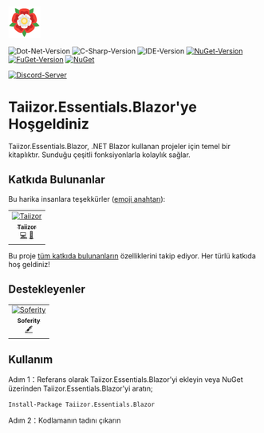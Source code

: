 ![Logo](.images/Logo.png)

![Dot-Net-Version](https://img.shields.io/badge/.NET-7.0-blue)
![C-Sharp-Version](https://img.shields.io/badge/C%23-Preview-blue.svg)
![IDE-Version](https://img.shields.io/badge/IDE-VS2022-blue.svg)
[![NuGet-Version](https://img.shields.io/nuget/v/Taiizor.Essentials.Blazor.svg)](https://www.nuget.org/packages/Taiizor.Essentials.Blazor)
[![FuGet-Version](https://www.fuget.org/packages/Taiizor.Essentials.Blazor/badge.svg)](https://www.fuget.org/packages/Taiizor.Essentials.Blazor)
[![NuGet](https://img.shields.io/nuget/dt/Taiizor.Essentials.Blazor)](https://www.nuget.org/api/v2/package/Taiizor.Essentials.Blazor)

[![Discord-Server](https://img.shields.io/discord/932386235538878534?label=Discord)](https://discord.gg/nxG977byXb)

# Taiizor.Essentials.Blazor'ye Hoşgeldiniz
Taiizor.Essentials.Blazor, .NET Blazor kullanan projeler için temel bir kitaplıktır. Sunduğu çeşitli fonksiyonlarla kolaylık sağlar.

## Katkıda Bulunanlar

Bu harika insanlara teşekkürler ([emoji anahtarı](https://allcontributors.org/docs/en/emoji-key)):

<table>
  <tr>
    <td align="center">
		<a href="https://github.com/Taiizor">
			<img src="https://avatars3.githubusercontent.com/u/41683699?s=460&v=4" width="80px;" alt="Taiizor"/>
			<br/>
			<sub>
				<b>Taiizor</b>
			</sub>
		</a>
		<br/>
		<a href="https://github.com/Taiizor/Taiizor.Essentials.Blazor/commits?author=Taiizor" title="Kodlama">💻</a>
		<a href="https://www.taiizor.com" title="Fikirler & Planlama, Geri Bildirim">🤔</a>
	</td>
  </tr>
</table>

Bu proje [tüm katkıda bulunanların](https://github.com/all-contributors/all-contributors) özelliklerini takip ediyor. Her türlü katkıda hoş geldiniz!

## Destekleyenler

<table>
  <tr>
    <td align="center">
		<a href="https://github.com/Soferity">
			<img src="https://avatars3.githubusercontent.com/u/63516515?s=200&v=4" width="80px;" alt="Soferity"/>
			<br/>
			<sub>
				<b>Soferity</b>
			</sub>
		</a>
		<br/>
		<a href="https://github.com/Soferity" target="_blank" title="İçerik">🖋</a>
	</td>
  </tr>
</table>

## Kullanım

Adım 1：Referans olarak Taiizor.Essentials.Blazor'yi ekleyin veya NuGet üzerinden Taiizor.Essentials.Blazor'yi aratın;

```Install-Package Taiizor.Essentials.Blazor```

Adım 2：Kodlamanın tadını çıkarın